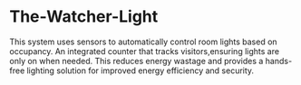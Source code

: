 # The-Watcher-Light
This system uses sensors to automatically control room lights based on occupancy.  An integrated counter that tracks visitors,ensuring lights are only on when needed.  This reduces energy wastage and provides a hands-free lighting solution for  improved energy efficiency and security. 
